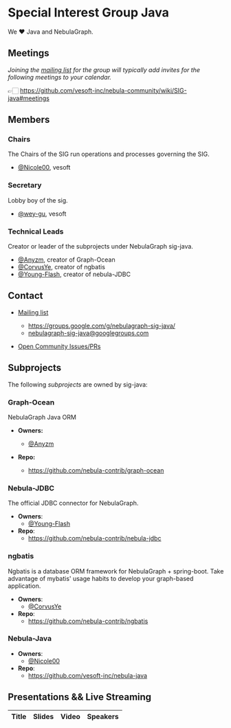# Special Interest Group Java

We ❤️ Java and NebulaGraph.

## Meetings

*Joining the [mailing list](nebulagraph-sig-java@googlegroups.com) for the group will typically add invites for the following meetings to your calendar.*

👉🏻 https://github.com/vesoft-inc/nebula-community/wiki/SIG-java#meetings

## Members

### Chairs

The Chairs of the SIG run operations and processes governing the SIG.

* [@Nicole00](https://github.com/Nicole00), vesoft

### Secretary

Lobby boy of the sig.

* [@wey-gu](https://github.com/wey-gu), vesoft

### Technical Leads

Creator or leader of the subprojects under NebulaGraph sig-java.

- [@Anyzm](https://github.com/Anyzm), creator of Graph-Ocean
- [@CorvusYe](https://github.com/CorvusYe), creator of ngbatis
- [@Young-Flash](https://github.com/Young-Flash), creator of nebula-JDBC

## Contact

- [Mailing list](nebulagraph-sig-java@googlegroups.com)
  - https://groups.google.com/g/nebulagraph-sig-java/
  - nebulagraph-sig-java@googlegroups.com

- [Open Community Issues/PRs](https://github.com/vesoft-inc/nebula-community/issues)

## Subprojects

The following *subprojects* are owned by sig-java:

### Graph-Ocean

NebulaGraph Java ORM

- **Owners:**
  - [@Anyzm](https://github.com/Anyzm)

- **Repo:**
  - https://github.com/nebula-contrib/graph-ocean

### Nebula-JDBC

The official JDBC connector for NebulaGraph.

- **Owners**:
  - [@Young-Flash](https://github.com/Young-Flash)
- **Repo**:
  - https://github.com/nebula-contrib/nebula-jdbc

### ngbatis

Ngbatis is a database ORM framework for NebulaGraph + spring-boot. Take advantage of mybatis' usage habits to develop your graph-based application.

- **Owners**:
  - [@CorvusYe](https://github.com/CorvusYe)
- **Repo**:
  - https://github.com/nebula-contrib/ngbatis

### Nebula-Java

- **Owners**:
  - [@Nicole00](https://github.com/Nicole00)
- **Repo**:
  - https://github.com/vesoft-inc/nebula-java

## Presentations && Live Streaming

| Title | Slides | Video | Speakers |
| ----- | ------ | ----- | -------- |